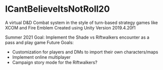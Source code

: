 # ICantBelieveItsNotRoll20
A virtual D&D Combat system in the style of turn-based strategy games like XCOM and Fire Emblem 
Created using Unity Version 2019.4.20f1 

Summer 2021 Goal: Implement the Shade vs Riftwalkers encounter as a pass and play game
Future Goals: 
  * Customization for players and DMs to import their own characters/maps
  * Implement online multiplayer
  * Campaign story mode for the Riftwalkers?
